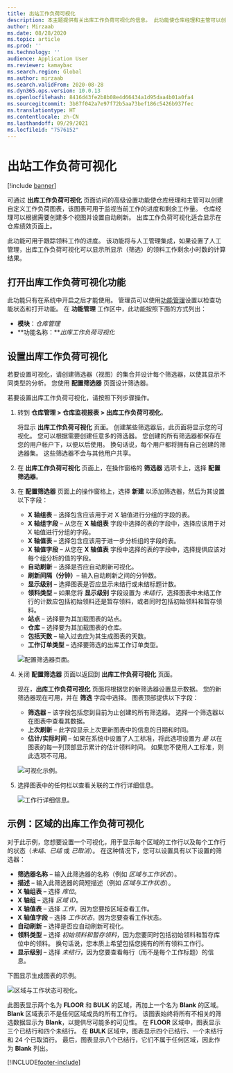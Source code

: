 ```yaml
---
title: 出站工作负荷可视化
description: 本主题提供有关出库工作负荷可视化的信息。 此功能使仓库经理和主管可以创建自定义工作负荷图表，该图表可用于监视当前工作的进度和剩余工作量。 仓库经理可以根据需要创建多个视图并设置自动刷新。
author: Mirzaab
ms.date: 08/28/2020
ms.topic: article
ms.prod: ''
ms.technology: ''
audience: Application User
ms.reviewer: kamaybac
ms.search.region: Global
ms.author: mirzaab
ms.search.validFrom: 2020-08-28
ms.dyn365.ops.version: 10.0.13
ms.openlocfilehash: 8416d43fe2b8b08e4d66434a1d95daa4b01a0fa4
ms.sourcegitcommit: 3b87f042a7e97f72b5aa73bef186c5426b937fec
ms.translationtype: HT
ms.contentlocale: zh-CN
ms.lasthandoff: 09/29/2021
ms.locfileid: "7576152"
---
```

# <a name="outbound-workload-visualization"></a>出站工作负荷可视化

[!include [banner](../includes/banner.md)]

可通过 **出库工作负荷可视化** 页面访问的高级设置功能使仓库经理和主管可以创建自定义工作负荷图表，该图表可用于监视当前工作的进度和剩余工作量。 仓库经理可以根据需要创建多个视图并设置自动刷新。 出库工作负荷可视化适合显示在仓库绩效页面上。

此功能可用于跟踪领料工作的进度。 该功能将与人工管理集成，如果设置了人工管理，出库工作负荷可视化可以显示所显示（筛选）的领料工作剩余小时数的计算结果。

## <a name="turn-on-the-outbound-workload-visualization-feature"></a>打开出库工作负荷可视化功能

此功能只有在系统中开启之后才能使用。 管理员可以使用[功能管理](../../fin-ops-core/fin-ops/get-started/feature-management/feature-management-overview.md)设置以检查功能状态和打开功能。 在 **功能管理** 工作区中，此功能按照下面的方式列出：

- **模块**：*仓库管理*
- **功能名称：***出库工作负荷可视化*

## <a name="set-up-outbound-workload-visualizations"></a>设置出库工作负荷可视化

若要设置可视化，请创建筛选器（视图）的集合并设计每个筛选器，以使其显示不同类型的分析。 您使用 **配置筛选器** 页面设计筛选器。

若要设置出库工作负荷可视化，请按照下列步骤操作。

1. 转到 **仓库管理 \> 仓库监视报表 \> 出库工作负荷可视化**。

    将显示 **出库工作负荷可视化** 页面。 创建某些筛选器后，此页面将显示您的可视化。 您可以根据需要创建任意多的筛选器。 您创建的所有筛选器都保存在您的用户帐户下，以便以后使用。 换句话说，每个用户都将拥有自己创建的筛选器集。 这些筛选器不会与其他用户共享。

1. 在 **出库工作负荷可视化** 页面上，在操作窗格的 **筛选器** 选项卡上，选择 **配置筛选器**。
1. 在 **配置筛选器** 页面上的操作窗格上，选择 **新建** 以添加筛选器，然后为其设置以下字段：

    - **X 轴组表** – 选择包含应该用于对 X 轴值进行分组的字段的表。
    - **X 轴组字段** – 从您在 **X 轴组表** 字段中选择的表的字段中，选择应该用于对 X 轴值进行分组的字段。
    - **X 轴值表** – 选择包含应该用于进一步分析组的字段的表。
    - **X 轴值字段** – 从您在 **X 轴值表** 字段中选择的表的字段中，选择提供应该对每个组分析的值的字段。
    - **自动刷新** – 选择是否应自动刷新可视化。
    - **刷新间隔（分钟）**– 输入自动刷新之间的分钟数。
    - **显示级别** – 选择图表是否应显示未结行或未结标题计数。
    - **领料类型** – 如果您将 **显示级别** 字段设置为 _未结行_，选择图表中未结工作行的计数应包括初始领料还是暂存领料，或者同时包括初始领料和暂存领料。
    - **站点** – 选择要为其加载图表的站点。
    - **仓库** – 选择要为其加载图表的仓库。
    - **包括天数** – 输入过去应为其生成图表的天数。
    - **工作订单类型** – 选择要筛选的出库工作订单类型。

    ![配置筛选器页面。](media/work-viz-filters-1.png "配置筛选器页面")

1. 关闭 **配置筛选器** 页面以返回到 **出库工作负荷可视化** 页面。

    现在，**出库工作负荷可视化** 页面将根据您的新筛选器设置显示数据。 您的新筛选器现在可用，并在 **筛选** 字段中选择。 图表顶部提供以下字段：

    - **筛选器** – 该字段包括您到目前为止创建的所有筛选器。 选择一个筛选器以在图表中查看其数据。
    - **上次刷新** – 此字段显示上次更新图表中的信息的日期和时间。
    - **估计/实际时间** – 如果在系统中设置了人工标准，将此选项设置为 *是* 以在图表的每一列顶部显示累计的估计领料时间。 如果您不使用人工标准，则此选项不可用。

    ![可视化示例。](media/work-viz-chart.png "可视化示例")

1. 选择图表中的任何栏以查看关联的工作行详细信息。

    ![工作行详细信息。](media/work-viz-work-details.png "工作行详细信息")

## <a name="example-outbound-workload-visualization-for-zones"></a>示例：区域的出库工作负荷可视化

对于此示例，您想要设置一个可视化，用于显示每个区域的工作行以及每个工作行的状态（_未结_、_已结_ 或 _已取消_）。 在这种情况下，您可以设置具有以下设置的筛选器：

- **筛选器名称** – 输入此筛选器的名称（例如 _区域与工作状态_）。
- **描述** – 输入此筛选器的简短描述（例如 _区域与工作状态_）。
- **X 轴组表** – 选择 _库位_。
- **X 轴组** – 选择 _区域 ID_。
- **X 轴值表** – 选择 _工作_，因为您要按区域查看工作。
- **X 轴值字段** – 选择 _工作状态_，因为您要查看工作状态。
- **自动刷新** – 选择是否应自动刷新可视化。
- **领料类型** – 选择 _初始领料和暂存领料_，因为您要同时包括初始领料和暂存库位中的领料。 换句话说，您本质上希望包括您拥有的所有领料工作行。
- **显示级别** – 选择 _未结行_，因为您要查看每行（而不是每个工作标题）的信息。

下图显示生成图表的示例。

![区域与工作状态可视化。](media/work-viz-chart.png "区域与工作状态可视化")

此图表显示两个名为 **FLOOR** 和 **BULK** 的区域，再加上一个名为 **Blank** 的区域。 **Blank** 区域表示不是任何区域成员的所有工作行。 该图表始终将所有不相关的筛选数据显示为 **Blank**，以提供尽可能多的可见性。 在 **FLOOR** 区域中，图表显示三个已结行和四个未结行。 在 **BULK** 区域中，图表显示四个已结行、一个未结行和 24 个已取消行。 最后，图表显示八个已结行，它们不属于任何区域，因此作为 **Blank** 列出。


[!INCLUDE[footer-include](../../includes/footer-banner.md)]